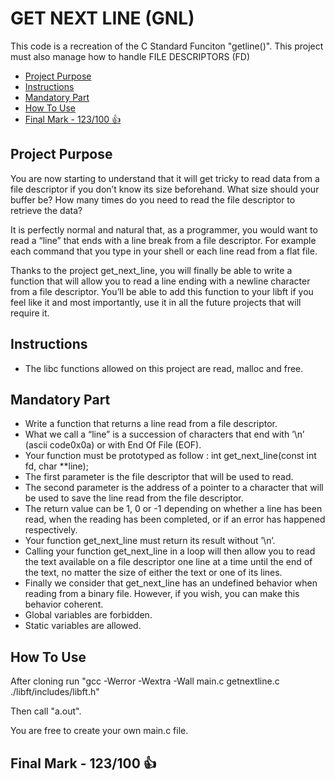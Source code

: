 # GET NEXT LINE (GNL)<!-- omit in toc -->

This code is a recreation of the C Standard Funciton "getline()".
This project must also manage how to handle FILE DESCRIPTORS (FD)

- [Project Purpose](#project-purpose)
- [Instructions](#instructions)
- [Mandatory Part](#mandatory-part)
- [How To Use](#how-to-use)
- [Final Mark - 123/100 👍](#final-mark---123100-)

## Project Purpose

You are now starting to understand that it will get tricky to read data from a file descriptor if you don’t know its size beforehand. What size should your buffer be? How
many times do you need to read the file descriptor to retrieve the data?

It is perfectly normal and natural that, as a programmer, you would want to read a
“line” that ends with a line break from a file descriptor. For example each command that
you type in your shell or each line read from a flat file.

Thanks to the project get_next_line, you will finally be able to write a function
that will allow you to read a line ending with a newline character from a file descriptor.
You’ll be able to add this function to your libft if you feel like it and most importantly,
use it in all the future projects that will require it.

## Instructions

- The libc functions allowed on this project are read, malloc and free.

## Mandatory Part

- Write a function that returns a line read from a file descriptor.
- What we call a “line” is a succession of characters that end with ’\n’ (ascii code0x0a) or with End Of File (EOF).
- Your function must be prototyped as follow :
int get_next_line(const int fd, char **line);
- The first parameter is the file descriptor that will be used to read.
- The second parameter is the address of a pointer to a character that will be used
to save the line read from the file descriptor.
- The return value can be 1, 0 or -1 depending on whether a line has been read,
when the reading has been completed, or if an error has happened respectively.
- Your function get_next_line must return its result without ’\n’.
- Calling your function get_next_line in a loop will then allow you to read the text
available on a file descriptor one line at a time until the end of the text, no matter
the size of either the text or one of its lines.
- Finally we consider that get_next_line has an undefined behavior when reading
from a binary file. However, if you wish, you can make this behavior coherent.
- Global variables are forbidden.
- Static variables are allowed.

## How To Use

After cloning run "gcc -Werror -Wextra -Wall main.c getnextline.c ./libft/includes/libft.h"

Then call "a.out".

You are free to create your own main.c file.

## Final Mark - 123/100 👍

